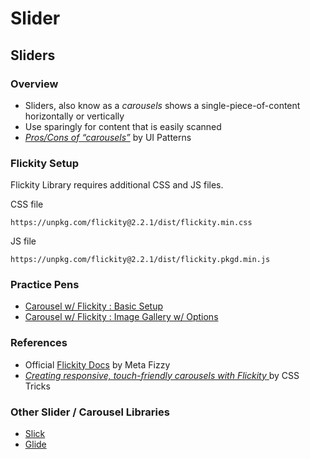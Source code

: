 # Slider

## Sliders

### Overview

* Sliders, also know as a _carousels_ shows a single-piece-of-content horizontally or vertically
* Use sparingly for content that is easily scanned
* [_Pros/Cons of “carousels”_](https://ui-patterns.com/patterns/Carousel) by UI Patterns

### Flickity Setup

Flickity Library requires additional CSS and JS files.

CSS file

 `https://unpkg.com/flickity@2.2.1/dist/flickity.min.css`

JS file 

`https://unpkg.com/flickity@2.2.1/dist/flickity.pkgd.min.js`

### Practice Pens

* [Carousel w/ Flickity : Basic Setup](https://codepen.io/manikoth/pen/vYOWZPj)
* [Carousel w/ Flickity : Image Gallery w/ Options](https://codepen.io/manikoth/pen/KKpyvVd?editors=1010)

### References

* Official [Flickity Docs](https://flickity.metafizzy.co/) by Meta Fizzy
* [ _Creating responsive, touch-friendly carousels with Flickity_ ](https://css-tricks.com/creating-responsive-touch-friendly-carousels-with-flickity/) by CSS Tricks

### Other Slider / Carousel Libraries

* [Slick](https://kenwheeler.github.io/slick/)
* [Glide](https://glidejs.com/)

